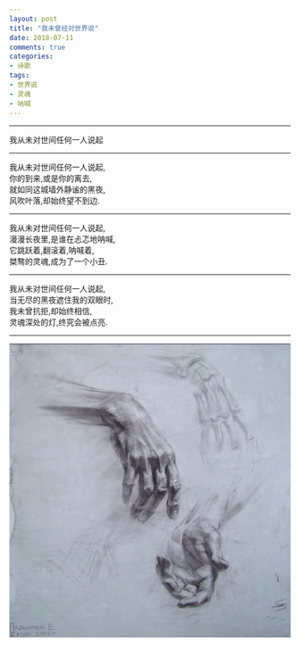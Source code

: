 ```yaml
---
layout: post
title: "我未曾经对世界说"
date: 2018-07-11
comments: true
categories: 
- 诗歌
tags:
- 世界说
- 灵魂
- 呐喊
---
```

---

我从未对世间任何一人说起

---

我从未对世间任何一人说起,  
你的到来,或是你的离去,  
就如同这城墙外静谧的黑夜,  
风吹叶落,却始终望不到边.  

---

我从未对世间任何一人说起,  
漫漫长夜里,是谁在忐忑地呐喊,  
它跳跃着,翻滚着,呐喊着,  
桀骜的灵魂,成为了一个小丑.  

---

我从未对世间任何一人说起,  
当无尽的黑夜遮住我的双眼时,  
我未曾抗拒,却始终相信,  
灵魂深处的灯,终究会被点亮.  

----------------
      
![](https://raw.githubusercontent.com/Spatial-R/cn/gh-pages/images/soul.jpg)
